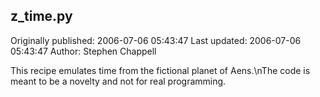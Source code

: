 ## z_time.py 
Originally published: 2006-07-06 05:43:47 
Last updated: 2006-07-06 05:43:47 
Author: Stephen Chappell 
 
This recipe emulates time from the fictional planet of Aens.\nThe code is meant to be a novelty and not for real programming.
